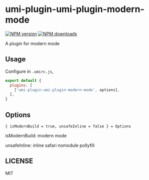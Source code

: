 # umi-plugin-umi-plugin-modern-mode

[![NPM version](https://img.shields.io/npm/v/umi-plugin-umi-plugin-modern-mode.svg?style=flat)](https://npmjs.org/package/umi-plugin-umi-plugin-modern-mode)
[![NPM downloads](http://img.shields.io/npm/dm/umi-plugin-umi-plugin-modern-mode.svg?style=flat)](https://npmjs.org/package/umi-plugin-umi-plugin-modern-mode)

A plugin for modern mode

## Usage

Configure in `.umirc.js`,

```js
export default {
  plugins: [
    ['umi-plugin-umi-plugin-modern-mode', options],
  ],
}
```

## Options

```
{ isModernBuild = true, unsafeInline = false } = Options
```
isModernBuild: modern mode

unsafeInline: inline safari nomodule pollyfill

## LICENSE

MIT
